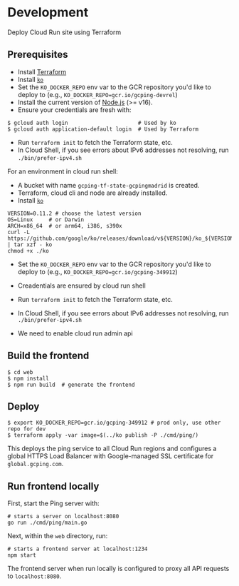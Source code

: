 # Development

Deploy Cloud Run site using Terraform

## Prerequisites

- Install [Terraform](https://learn.hashicorp.com/tutorials/terraform/install-cli)
- Install [`ko`](https://github.com/google/ko)
- Set the `KO_DOCKER_REPO` env var to the GCR repository you'd like to deploy to (e.g.,
`KO_DOCKER_REPO=gcr.io/gcping-devrel`)
- Install the current version of [Node.js](https://nodejs.org/en/) (>= v16).
- Ensure your credentials are fresh with:
```
$ gcloud auth login                      # Used by ko
$ gcloud auth application-default login  # Used by Terraform
```
- Run `terraform init` to fetch the Terraform state, etc.
- In Cloud Shell, if you see errors about IPv6 addresses not resolving, run
  `./bin/prefer-ipv4.sh`

For an environment in cloud run shell:

- A bucket with name `gcping-tf-state-gcpingmadrid` is created.
- Terraform, cloud cli and node are already installed.
- Install [`ko`](https://github.com/google/ko)

```
VERSION=0.11.2 # choose the latest version
OS=Linux     # or Darwin
ARCH=x86_64  # or arm64, i386, s390x
curl -L https://github.com/google/ko/releases/download/v${VERSION}/ko_${VERSION}_${OS}_${ARCH}.tar.gz | tar xzf - ko
chmod +x ./ko
```

- Set the `KO_DOCKER_REPO` env var to the GCR repository you'd like to deploy to (e.g.,
  `KO_DOCKER_REPO=gcr.io/gcping-349912`)

- Creadentials are ensured by cloud run shell

- Run `terraform init` to fetch the Terraform state, etc.
- In Cloud Shell, if you see errors about IPv6 addresses not resolving, run
  `./bin/prefer-ipv4.sh`
- We need to enable cloud run admin api

## Build the frontend

```
$ cd web
$ npm install
$ npm run build  # generate the frontend
```

## Deploy

```
$ export KO_DOCKER_REPO=gcr.io/gcping-349912 # prod only, use other repo for dev
$ terraform apply -var image=$(../ko publish -P ./cmd/ping/)
```

This deploys the ping service to all Cloud Run regions and configures a global
HTTPS Load Balancer with Google-managed SSL certificate for
`global.gcping.com`.

## Run frontend locally

First, start the Ping server with:

``` shell
# starts a server on localhost:8080
go run ./cmd/ping/main.go
```

Next, within the `web` directory, run:

``` shell
# starts a frontend server at localhost:1234
npm start
```

The frontend server when run locally is configured to proxy all API requests to
`localhost:8080`.

